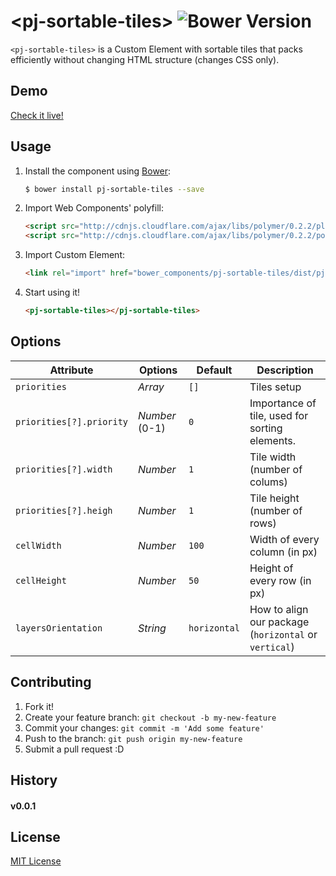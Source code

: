 # &lt;pj-sortable-tiles&gt; ![Bower Version](https://badge.fury.io/bo/pj-sortable-tiles.svg)

`<pj-sortable-tiles>` is a Custom Element with sortable tiles that packs efficiently without changing HTML structure (changes CSS only).

## Demo

[Check it live!](http://polyjuice.github.io/pj-sortable-tiles)

## Usage

1. Install the component using [Bower](http://bower.io/):

    ```sh
    $ bower install pj-sortable-tiles --save
    ```

2. Import Web Components' polyfill:

    ```html
    <script src="http://cdnjs.cloudflare.com/ajax/libs/polymer/0.2.2/platform.js"></script>
    <script src="http://cdnjs.cloudflare.com/ajax/libs/polymer/0.2.2/polymer.js"></script>
    ```

3. Import Custom Element:

    ```html
    <link rel="import" href="bower_components/pj-sortable-tiles/dist/pj-sortable-tiles.html">
    ```

4. Start using it!

    ```html
    <pj-sortable-tiles></pj-sortable-tiles>
    ```

## Options

Attribute                    | Options             | Default      | Description
---                          | ---                 | ---          | ---
`priorities`                 | *Array*             | `[]`         | Tiles setup
`priorities[?].priority`     | *Number* (0-1)      | `0`          | Importance of tile, used for sorting elements.
`priorities[?].width`        | *Number*            | `1`          | Tile width (number of colums)
`priorities[?].heigh`        | *Number*            | `1`          | Tile height (number of rows)
`cellWidth`                  | *Number*            | `100`        | Width of every column (in px)
`cellHeight`                 | *Number*            | `50`         | Height of every row (in px)
`layersOrientation`          | *String*            | `horizontal` | How to align our package (`horizontal` or `vertical`)


## Contributing

1. Fork it!
2. Create your feature branch: `git checkout -b my-new-feature`
3. Commit your changes: `git commit -m 'Add some feature'`
4. Push to the branch: `git push origin my-new-feature`
5. Submit a pull request :D

## History

#### v0.0.1



## License

[MIT License](http://opensource.org/licenses/MIT)